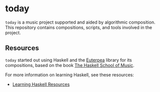 # today

`today` is a music project supported and aided by algorithmic composition. This repository contains compositions, scripts, and tools involved in the project.

## Resources

`today` started out using Haskell and the [Euterpea](http://euterpea.com/) library for its compositions, based on the book [The Haskell School of Music](https://www.amazon.com/Haskell-School-Music-Signals-Symphonies/dp/1108416756/).

For more information on learning Haskell, see these resources:
- [Learning Haskell Resources](https://github.com/Jonathan-Llovet/learning-haskell/tree/master/resources)
